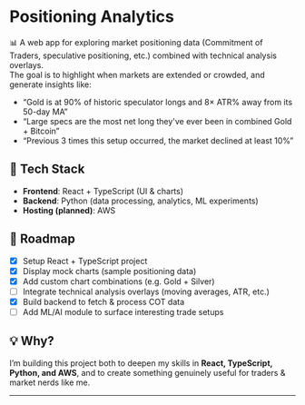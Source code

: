 # Positioning Analytics

📊 A web app for exploring market positioning data (Commitment of Traders, speculative positioning, etc.) combined with technical analysis overlays.  
The goal is to highlight when markets are extended or crowded, and generate insights like:

- “Gold is at 90% of historic speculator longs and 8× ATR% away from its 50-day MA”
- “Large specs are the most net long they've ever been in combined Gold + Bitcoin”
- “Previous 3 times this setup occurred, the market declined at least 10%”

## 🚀 Tech Stack
- **Frontend**: React + TypeScript (UI & charts)
- **Backend**: Python (data processing, analytics, ML experiments)
- **Hosting (planned)**: AWS

## 📌 Roadmap
- [x] Setup React + TypeScript project
- [x] Display mock charts (sample positioning data)
- [x] Add custom chart combinations (e.g. Gold + Silver)
- [ ] Integrate technical analysis overlays (moving averages, ATR, etc.)
- [x] Build backend to fetch & process COT data
- [ ] Add ML/AI module to surface interesting trade setups

## 💡 Why?
I’m building this project both to deepen my skills in **React, TypeScript, Python, and AWS**, and to create something genuinely useful for traders & market nerds like me.

---
